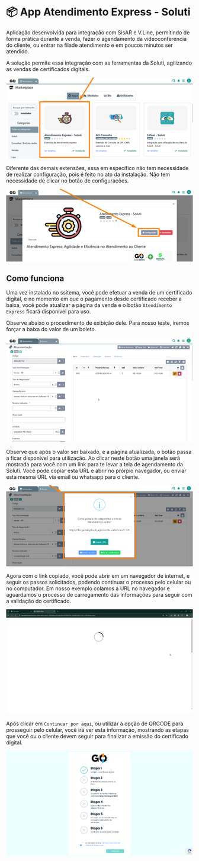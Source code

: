 # 📦 App Atendimento Express - Soluti

Aplicação desenvolvida para integração com SisAR e V.Line, permitindo de forma prática durante a venda, fazer o agendamento da videoconferencia do cliente, ou entrar na filade atendimento e em poucos minutos ser atendido.

A solução permite essa integração com as ferramentas da Soluti, agilizando as vendas de certificados digitais.

![](https://github.com/Gestao-Online/public-docs/blob/a3f10d02e4fb6a66948e4223418c985636b1a55c/erp-v2/assets/marketplace/atendimento_express_soluti/extensao_atendimento_express_01.png?raw=true)

Diferente das demais extensões, essa em específico não tem necessidade de realizar configuração, pois é feito no ato da instalação. Não tem necessidade de clicar no botão de configurações.

![](https://github.com/Gestao-Online/public-docs/blob/a3f10d02e4fb6a66948e4223418c985636b1a55c/erp-v2/assets/marketplace/atendimento_express_soluti/extensao_atendimento_express_02.png?raw=true)

## Como funciona

Uma vez instalado no ssitema, você pode efetuar a venda de um certificado digital, e no momento em que o pagamento desde certificado receber a baixa, você pode atualizar a página da venda e o botão `Atendimento Express` ficará disponível para uso.

Observe abaixo o procedimento de exibição dele. Para nosso teste, iremos forçar a baixa do valor de um boleto.

![](https://github.com/Gestao-Online/public-docs/blob/a3f10d02e4fb6a66948e4223418c985636b1a55c/erp-v2/assets/marketplace/atendimento_express_soluti/extensao_atendimento_express_03.gif?raw=true)


Observe que após o valor ser baixado, e a página atualizada, o botão passa a ficar disponível para utilização. Ao clicar neste botão uma janela será mostrada para você com um link para te levar a tela de agendamento da Soluti. Você pode copiar esta URL e abrir no prórpio navegador, ou enviar esta mesma URL via email ou whatsapp para o cliente.

![](https://github.com/Gestao-Online/public-docs/blob/a3f10d02e4fb6a66948e4223418c985636b1a55c/erp-v2/assets/marketplace/atendimento_express_soluti/extensao_atendimento_express_04.png?raw=true)

Agora com o link copiado, você pode abrir em um navegador de internet, e seguir os passos solicitados, podendo continuar o processo pelo celular ou no computador. Em nosso exemplo colamos a URL no navegador e aguardamos o processo de carregamento das informações para seguir com a validação do certificado.

![](https://github.com/Gestao-Online/public-docs/blob/a3f10d02e4fb6a66948e4223418c985636b1a55c/erp-v2/assets/marketplace/atendimento_express_soluti/extensao_atendimento_express_05.gif?raw=true)

Após clicar em `Continuar por aqui`, ou utilizar a opção de QRCODE para prosseguir pelo celular, você irá ver esta informação, mostrando as etapas que você ou o cliente devem seguir para finalizar a emissão do certificado digital.

![](https://github.com/Gestao-Online/public-docs/blob/a3f10d02e4fb6a66948e4223418c985636b1a55c/erp-v2/assets/marketplace/atendimento_express_soluti/extensao_atendimento_express_06.png?raw=true)